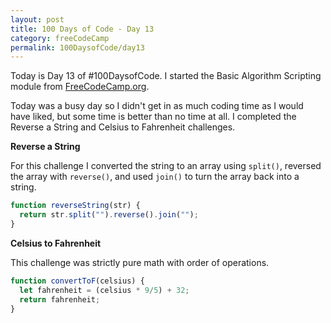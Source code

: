 ```yaml
---
layout: post
title: 100 Days of Code - Day 13
category: freeCodeCamp
permalink: 100DaysofCode/day13
---
```


Today is Day 13 of #100DaysofCode. I started the Basic Algorithm Scripting module from [FreeCodeCamp.org](https://freecodecamp.org).

Today was a busy day so I didn't get in as much coding time as I would have liked, but some time is better than no time at all. I completed the Reverse a String and Celsius to Fahrenheit challenges.

**Reverse a String**

For this challenge I converted the string to an array using `split()`, reversed the array with `reverse()`, and used `join()` to turn the array back into a string.

```JavaScript
function reverseString(str) {
  return str.split("").reverse().join("");
}
```

**Celsius to Fahrenheit**

This challenge was strictly pure math with order of operations.

```JavaScript
function convertToF(celsius) {
  let fahrenheit = (celsius * 9/5) + 32;
  return fahrenheit;
}
```
